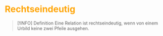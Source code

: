 # <font color = "orange">Rechtseindeutig</font>
>[!INFO] Definition
>Eine Relation ist rechtseindeutig, wenn von einem Urbild keine zwei Pfeile ausgehen.